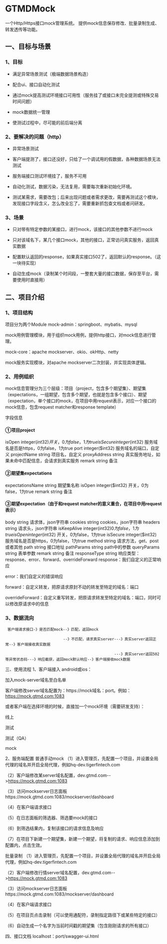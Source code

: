 # GTMDMock
  一个Http/Https接口mock管理系统。
  提供mock信息保存修改、批量录制生成、转发透传等功能。

## 一、目标与场景
### 1、目标
- 满足异常场景测试（极端数据场景构造）

- 配合ui、接口自动化测试

- 通过mock提高测试环境接口可用性（服务挂了或接口未完全提测或特殊交易时间问题）

- mock数据统一管理

- 使测试过程中，尽可能的前后端分离

### 2、要解决的问题（http）
- 异常场景测试

- 客户端提测了，接口还没好，只给了一个调试用的假数据，各种数据场景无法测试

- 服务端接口测试环境挂了，服务不可用

- 自动化测试，数据污染，无法复用，需要每次重新初始化环境。

- 测试某需求，需要改包；后来出现问题或者需求更改，需要再测试这个模块，发现接口字段含义，怎么改全忘了，需要重新抓包查文档或者问研发。

### 3、场景
- 只对带有特定参数的某接口，进行mock，该接口的其他参数不进行mock

- 只对该域名下，某几个接口mock，其他的接口，正常访问真实服务，返回真实数据

- 配置默认返回的response，如果真实接口502了，返回默认的response。（这一块待实现）

- 自动生成mock（录制某个时间段，一整套大量的接口数据，保存至平台，需要使用时直接用）

## 二、项目介绍

### 1、项目结构
项目分为两个Module
mock-admin：springboot、mybatis、mysql

mock用例管理模块，用于组织mock用例，提供http接口，对mock信息进行管理。



mock-core：apache mockserver、okio、okHttp、netty

mock服务实现模块，对apache mockserver二次封装，并实现具体逻辑。



### 2、用例组织
mock信息管理分为三个层级：项目（project，包含多个期望集）、期望集（expectations，一组期望，包含多个期望，也就是包含多个接口）、期望（expectation，单个接口的mock，在项目中用request表示，对应一个接口的mock信息，包含request matcher和response template）

字段信息

#### ①项目project

isOpen	integer($int32)	开关，0为false，1为true
isSecure	integer($int32)	服务域名是否是https，0为false，1为true
port	integer($int32)	服务域名的端口，自定义
projectName	string	项目名，自定义
proxyAddress	string	真实服务地址，如果未命中匹配信息，会请求到真实服务
remark	string	备注
#### ②期望集expectations

expectationsName	string	期望集名称
isOpen	integer($int32)	开关，0为false，1为true
remark	string	备注
#### ③期望expectation（由于和request matcher的意义重合，在项目中用request表示）

body	string	请求体，json字符串
cookies	string	cookies，json字符串
headers	string	请求头，json字符串
isKeepAlive	integer($int32)	0为false，1为true
isOpen	integer($int32)	开关，0为false，1为true
isSecure	integer($int32)	服务域名是否是https，0为false，1为true
method	string	请求方法，get、post或者其他
path	string	接口地址
pathParams	string	path中的参数
queryParams	string	表单参数
remark	string	备注
responseType	string	响应类型：response、error、forward、overrideForward
response：我们自定义的正常响应

error：我们自定义的错误响应

forward：自定义转发，把原请求原封不动的转发至特定的域名：端口

overrideForward：自定义重写转发，把原请求转发至特定的域名：端口，同时可以修改原请求中的信息

### 3、数据流向

     客户端请求接口-》是否匹配mock--》匹配，返回mock

                              --》不匹配，请求真实server---》真实server返回正常--》客户端接收真实数据

                                                     ---》真实server返回502等异常状态码---》响应截获，返回mock默认响应--》客户端接收mock数据

三、使用流程
1、客户端接入
android或ios：

加入mock-server域名至白名单

客户端修改server域名配置为：https://mock域名：port。例如：https://mock.gtmd.com:1083



或者客户端在选择环境的时候，直接加一个mock环境（需要研发支持）：

线上

测试

测试（QA）

mock

2、服务端配置
普通手动mock
（1）进入管理页，先配置一个项目，并设置全局代理的域名并开启全局代理，例如hq-dev.tigerfintech.com

（2）客户端修改某server域名配置，dev.gtmd.com-->https://mock.gtmd.com:1083

（3）访问mockserver日志面板https://mock.gtmd.com:1083/mockserver/dashboard

（4）在客户端请求接口

（5）在日志面板的筛选器、筛选要mock的接口

（6）到筛选结果内，复制该接口的请求信息及响应

（7）在项目下新建一个期望集，新建一个期望，将复制的请求、响应信息添加到配置内，点击生效。

批量录制
（1）进入管理页，先配置一个项目，并设置全局代理的域名并开启全局代理，例如hq-dev.tigerfintech.com

（2）客户端修改行情server域名配置，dev.gtmd.com-->https://mock.gtmd.com:1083

（3）访问mockserver日志面板https://mock.gtmd.com:1083/mockserver/dashboard

（4）在客户端请求接口

（5）在项目页点击录制（可以使用通配符，录制指定路径下或某些特定的接口）

（6）自动生成一个名字为当前时间戳的期望集（包含刚刚请求的所有接口）

四、接口文档
localhost：port/swagger-ui.html